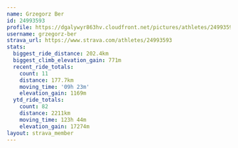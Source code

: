 ```yaml
---
name: Grzegorz Ber
id: 24993593
profile: https://dgalywyr863hv.cloudfront.net/pictures/athletes/24993593/7453165/11/large.jpg
username: grzegorz-ber
strava_url: https://www.strava.com/athletes/24993593
stats:
  biggest_ride_distance: 202.4km
  biggest_climb_elevation_gain: 771m
  recent_ride_totals:
    count: 11
    distance: 177.7km
    moving_time: '09h 23m'
    elevation_gain: 1169m
  ytd_ride_totals:
    count: 82
    distance: 2211km
    moving_time: 123h 44m
    elevation_gain: 17274m
layout: strava_member
--- 
```

